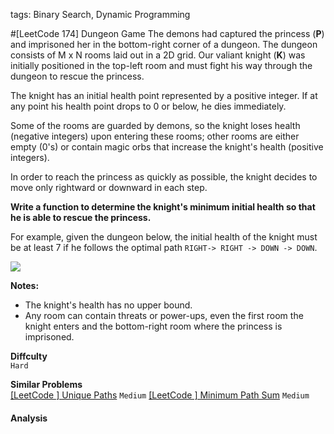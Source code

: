 tags: Binary Search, Dynamic Programming

#[LeetCode 174] Dungeon Game
The demons had captured the princess (**P**) and imprisoned her in the bottom-right corner of a dungeon. The dungeon consists of M x N rooms laid out in a 2D grid. Our valiant knight (**K**) was initially positioned in the top-left room and must fight his way through the dungeon to rescue the princess.

The knight has an initial health point represented by a positive integer. If at any point his health point drops to 0 or below, he dies immediately.

Some of the rooms are guarded by demons, so the knight loses health (negative integers) upon entering these rooms; other rooms are either empty (0's) or contain magic orbs that increase the knight's health (positive integers).

In order to reach the princess as quickly as possible, the knight decides to move only rightward or downward in each step.


**Write a function to determine the knight's minimum initial health so that he is able to rescue the princess.**

For example, given the dungeon below, the initial health of the knight must be at least 7 if he follows the optimal path `RIGHT-> RIGHT -> DOWN -> DOWN`.

![](http://o8chcdh8l.bkt.clouddn.com/markdown/img/1478431188039.png)

**Notes:**

 * The knight's health has no upper bound.
 * Any room can contain threats or power-ups, even the first room the knight enters and the bottom-right room where the princess is imprisoned.

**Diffculty**  
`Hard`

**Similar Problems**  
[[LeetCode ] Unique Paths]() `Medium`
[[LeetCode ] Minimum Path Sum]() `Medium`

#### Analysis
